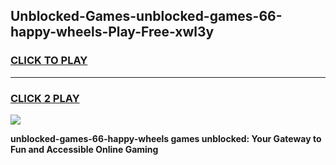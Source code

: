 
## Unblocked-Games-unblocked-games-66-happy-wheels-Play-Free-xwl3y
<h3>
<a href="https://premium76.site?title=unblocked-games-66-happy-wheels&ref=09A">CLICK TO PLAY</a></h3>
<hr>

<h3>
<a href="https://premium76.site?title=unblocked-games-66-happy-wheels&ref=09A">CLICK 2 PLAY</a>
  
</h3>

<a href="https://premium76.site?title=unblocked-games-66-happy-wheels&ref=09A"><img src="https://clearcache.store/games.png"></a>


**unblocked-games-66-happy-wheels games unblocked: Your Gateway to Fun and Accessible Online Gaming**
